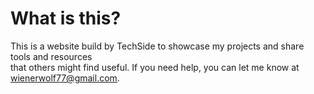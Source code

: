 # What is this?

This is a website build by TechSide to showcase my projects and share tools and resources <br/>
that others might find useful. If you need help, you can let me know at [wienerwolf77@gmail.com](mailto:wienerwolf77@gmail.com).
